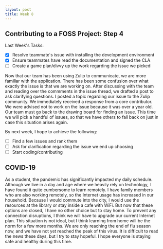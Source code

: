 ```yaml
---
layout: post
title: Week 8
---
```


## Contributing to a FOSS Project: Step 4

Last Week's Tasks:
- [x] Resolve teammate's issue with installing the development environment
- [x] Ensure teammates have read the documentation and signed the CLA
- [ ] Create a game plan/divvy up the work regarding the issue we picked

Now that our team has been using Zulip to communicate, we are more familiar with the application. There has been some confusion over what exactly the issue is that we are working on. After discussing with the team and reading over the commments in the issue thread, we drafted a post to ask clarifying questions. I posted a topic regarding our issue to the Zulip community. We immediately received a response from a core contributor. We were advised not to work on the issue because it was over a year old. Our team must go back to the drawing board for finding an issue. This time we will pick a handful of issues, so that we have others to fall back on just in case this situation arises again.

By next week, I hope to achieve the following:
- [ ] Find a few issues and rank them
- [ ] Ask for clarification regarding the issue we end up choosing
- [ ] Start coding/contributing

## COVID-19

As a student, the pandemic has significantly impacted my daily schedule. Although we live in a day and age where we heavily rely on technology, I have found it quite cumbersome to learn remotely. I have family members who are also working remotely, so the Internet usage has increased in our household. Because I would commute into the city, I would use the resources at the library or stay inside a cafe with WiFi. But now that these options are closed, I have no other choice but to stay home. To prevent any connection disruptions, I think we will have to upgrade our current Internet plan. This situation is not ideal, but I think learning from home will be the norm for a few more months. We are only reaching the end of flu season now, and we have not yet reached the peak of this virus. It is difficult to read the news these days, but I try to stay hopeful. I hope everyone is staying safe and healthy during this time.
